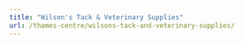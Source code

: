 ```yaml
---
title: "Wilson's Tack & Veterinary Supplies"
url: /thames-centre/wilsons-tack-and-veterinary-supplies/
---
```

